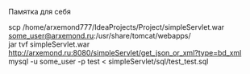Памятка для себя

scp /home/arxemond777/IdeaProjects/Project/simpleServlet.war   some_user@arxemond.ru:/usr/share/tomcat/webapps/ <br />
jar tvf simpleServlet.war <br />
http://arxemond.ru:8080/simpleServlet/get_json_or_xml?type=bd_xml <br />
mysql -u some_user -p test < simpleServlet/sql/test_test.sql <br />